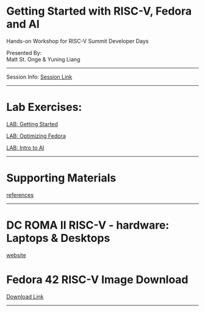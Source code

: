# Getting Started with RISC-V, Fedora and AI
Hands-on Workshop for RISC-V Summit Developer Days 

Presented By:  
Matt St. Onge
&
Yuning Liang



--------------------------------------------------------------------

Session Info:
[Session Link](https://riscvdeveloperday2025.sched.com/event/28lka/getting-started-with-risc-v-linux-and-ai-matt-st-onge-red-hat-yuning-liang-deepcomputing)

--------------------------------------------------------------------

# Lab Exercises:

[LAB: Getting Started](https://github.com/mattstonge/riscv_summit_devdays_fedora_AI_workshop/blob/main/riscv-workshop.md) 

[LAB: Optimizing Fedora](https://github.com/mattstonge/riscv_summit_devdays_fedora_AI_workshop/blob/main/riscv-workshop2.md)

[LAB: Intro to AI](https://github.com/mattstonge/riscv_summit_devdays_fedora_AI_workshop/blob/main/riscv-workshop3.md)


--------------------------------------------------------------------

# Supporting Materials

[references](https://github.com/mattstonge/riscv_summit_devdays_fedora_AI_workshop/blob/main/supporting-materials.md)


--------------------------------------------------------------------

# DC ROMA II RISC-V - hardware: Laptops & Desktops

[website](https://deepcomputing.io/product/dc-roma-risc-v-laptop-ii) 



# Fedora 42 RISC-V Image Download
[Download Link](https://drive.google.com/file/d/1EN0Zi4rXLGgSnR7Qu8Ymf-qE0hF90AeD/view?usp=sharing)


--------------------------------------------------------------------
